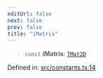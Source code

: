 ```yaml
---
editUrl: false
next: false
prev: false
title: "iMatrix"
---
```


> `const` **iMatrix**: [`TMat2D`](/api/type-aliases/tmat2d/)

Defined in: [src/constants.ts:14](https://github.com/fabricjs/fabric.js/blob/8206f10a405480a7ba988ff6cfdde6412c1f13f8/src/constants.ts#L14)
